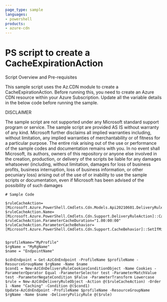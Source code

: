 ```yaml
---
page_type: sample
languages:
- powershell
products:
- azure-cdn
---
```



# PS script to create a CacheExpirationAction

 Script Overview and Pre-requisites
 
 This sample script uses the Az.CDN module to create a CacheExpirationAction.
 Before running this, you need to create an Azure CDN resource within your Azure Subscription.
 Update all the variable details in the below code before running the sample.
 
 DISCLAIMER

The sample script are not supported under any Microsoft standard support program or service. The sample script are provided AS IS without warranty of any kind. Microsoft further disclaims all implied warranties including, without limitation, any implied warranties of merchantability or of fitness for a particular purpose. The entire risk arising out of the use or performance of the sample codes and documentation remains with you. In no event shall Microsoft, its authors, owners of this repository or anyone else involved in the creation, production, or delivery of the scripts be liable for any damages whatsoever (including, without limitation, damages for loss of business profits, business interruption, loss of business information, or other pecuniary loss) arising out of the use of or inability to use the sample scripts or documentation, even if Microsoft has been advised of the possibility of such damages 

```
# Sample Code

$ruleCacheAction=[Microsoft.Azure.PowerShell.Cmdlets.Cdn.Models.Api20210601.DeliveryRuleCacheExpirationAction]::New()
$ruleCacheAction.Name=[Microsoft.Azure.PowerShell.Cmdlets.Cdn.Support.DeliveryRuleAction]::CacheExpiration
$ruleCacheAction.ParameterCacheDuration="1.00:00:00"
$ruleCacheAction.ParameterCacheBehavior=[Microsoft.Azure.PowerShell.Cmdlets.Cdn.Support.CacheBehavior]::SetIfMissing


$profileName="MyProfile"
$rgName = "MyRgName"
$name = "EndpointName"

$cdnEndpoint = Get-AzCdnEndpoint -ProfileName $profileName -ResourceGroupName $rgName -Name $name
$cond1 = New-AzCdnDeliveryRuleCookiesConditionObject -Name Cookies -ParameterOperator Equal -ParameterSelector test -ParameterMatchValue test -ParameterNegateCondition $False -ParameterTransform Lowercase
$rule = New-AzCdnDeliveryRuleObject -Action @($ruleCacheAction) -Order 1 -Name "Caching" -Condition @($cond1)
Update-AzCdnEndpoint -ProfileName $profileName -ResourceGroupName $rgName -Name $name -DeliveryPolicyRule @($rule)

```
